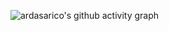![ardasarico's github activity graph](https://github-readme-activity-graph.cyclic.app/graph?username=ardasarico&theme=github-compact)
